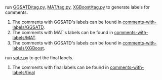 run [GGSATD/tag.py](/SATD%20detectors/GGSATD/tag.py), [MAT/tag.py](/SATD%20detectors/MAT/tag.py), [XGBoost/tag.py](/SATD%20detectors/XGBoost/tag.py) to generate labels for comments.

1. The comments with GGSATD's labels can be found in [comments-with-labels/GGSATD](/comments-with-labels/GGSATD).
2. The comments with MAT's labels can be found in [comments-with-labels/MAT](/comments-with-labels/MAT).
3. The comments with GGSATD's labels can be found in [comments-with-labels/XGBoost](/comments-with-labels/XGBoost).

run [vote.py](/SATD%20detectors/vote.py) to get the final labels. 

1. The comments with final labels can be found in [comments-with-labels/final](/comments-with-labels/final)
